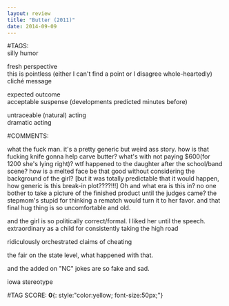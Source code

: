 ```yaml
---  
layout: review  
title: "Butter (2011)"  
date: 2014-09-09  
---  
```

  
#TAGS:  
silly humor  
  
fresh perspective  
this is pointless (either I can't find a point or I disagree whole-heartedly)  
cliché message  
  
expected outcome  
acceptable suspense (developments predicted minutes before)  
  
untraceable (natural) acting  
dramatic acting  
  
#COMMENTS:  
  
what the fuck man. it's a pretty generic but weird ass story. how is that fucking knife gonna help carve butter? what's with not paying $600(for 1200 she's lying right)? wtf happened to the daughter after the school/band scene? how is a melted face be that good without considering the background of the girl? [but it was totally predictable that it would happen, how generic is this break-in plot????!!!] Oh and what era is this in? no one bother to take a picture of the finished product until the judges came? the stepmom's stupid for thinking a rematch would turn it to her favor. and that final hug thing is so uncomfortable and old.  
  
and the girl is so politically correct/formal. I liked her until the speech. extraordinary as a child for consistently taking the high road  
  
ridiculously orchestrated claims of cheating  
  
the fair on the state level, what happened with that.  
  
and the added on "NC" jokes are so fake and sad.  
  
iowa stereotype  
  
  
  
  
  
#TAG SCORE: **0**{: style:"color:yellow; font-size:50px;"}  

